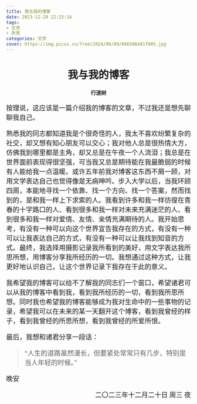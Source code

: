```yaml
---
title: 我与我的博客
date: 2023-12-20 22:25:14
tags:
- 文学
- 所思
categories: 文学
cover: https://img.picui.cn/free/2024/06/09/666586e81f005.jpg
---
```


# <center> 我与我的博客 </center>
#### <center> 行道树 </center>
<font face=STSong>
<font size=4>

按理说，这应该是一篇介绍我的博客的文章，不过我还是想先聊聊我自己。

熟悉我的同志都知道我是个很奇怪的人，我太不喜欢纷繁复杂的社交，却又想有知心朋友可以交心；我对他人总是很热情大方，仿佛我到哪里都是主角，却又总是在午夜一个人流泪；我总是在世界面前表现得很坚强，可当我又总是期待能在我最脆弱的时候有人能给我一点温暖。或许五年前我对博客这东西不屑一顾，对用文学表达自己也觉得像是无病呻吟。步入大学以后，当我环顾四周，本能地寻找一个依靠、找一个方向、找一个答案，然而找到的，是和我一样上下求索的人。我看到许多和我一样彷徨在青春的十字路口的人、看到很多和我一样对未来充满迷茫的人、看到很多和我一样对爱情、友情、亲情充满期待的人。我开始思考，有没有一种可以向这个世界宣告我存在的方式，有没有一种可以让我表达自己的方式，有没有一种可以让我找到知音的方式。最终，我选择用摄影记录我所看到的美好，用文字表达我所思所想，用博客分享我所经历的一切。我想通过这种方式，让我更好地认识自己，让这个世界记录下我存在于此的意义。

我希望我的博客可以给不了解我的同志们一个窗口，希望诸君可以从我的博客中看到我，看到我所经历的一切，看到我所思所想。同时我也希望我的博客能够成为我对生命中的一些事物的记录，希望我可以在未来的某一天翻开这个博客，看到我曾经的样子，看到我曾经的所思所想，看到我曾经的所爱所恨。

最后，我想和诸君分享一段话：

> “人生的道路虽然漫长，但要紧处常常只有几步，特别是当人年轻的时候。”

晚安

<p align="right"> 二〇二三年十二月二十日 周三 夜 </p>

</font>
</font>